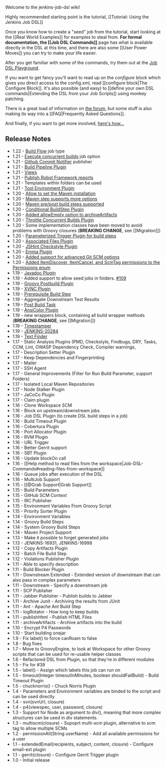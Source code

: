 Welcome to the jenkins-job-dsl wiki!

Highly recommended starting point is the tutorial, [[Tutorial: Using the Jenkins Job DSL]]

Once you know how to create a "seed" job from the tutorial, start looking at the [[Real World Examples]] for examples to steal from.  **For formal documentation, the [[Job DSL Commands]]** page has what is available directly in the DSL at this time, and there are also some [[User Power Moves]] you can try to make your life easier.

After you get familiar with some of the commands, try them out at the [Job DSL Playground](http://job-dsl.herokuapp.com/).

If you want to get fancy you'll want to read up on the _configure_ block which gives you direct access to the config.xml, read [[configure block|The Configure Block]]. It's also possible (and easy) to [[define your own DSL commands|Extending the DSL from your Job Scripts]] using monkey patching.

There is a great load of information on [the forum](https://groups.google.com/forum/#!forum/job-dsl-plugin), but some stuff is also making its way into a [[FAQ|Frequently Asked Questions]].

And finally, if you want to get more involved, [here's how...](https://github.com/jenkinsci/job-dsl-plugin/blob/master/CONTRIBUTING.md)

## Release Notes
* 1.22 - [Build Flow](https://wiki.jenkins-ci.org/display/JENKINS/Build+Flow+Plugin) job type
* 1.21 - [Execute concurrent builds](wiki/Job-reference#wiki-execute-concurrent-builds) job option
* 1.21 - [Github Commit Notifier](wiki/Job-reference#wiki-github-commit-notifier) publisher
* 1.21 - [Build Pipeline Plugin](https://wiki.jenkins-ci.org/display/JENKINS/Build+Pipeline+Plugin)
* 1.21 - [Views](wiki/Job-DSL-Commands#wiki-view)
* 1.21 - [Publish Robot Framework reports](wiki/Job-reference#wiki-robot-framework-reports)
* 1.21 - Templates within folders can be used
* 1.21 - [Tool Environment Plugin](https://wiki.jenkins-ci.org/display/JENKINS/Tool+Environment+Plugin)
* 1.20 - [Allow to set the Maven installation](wiki/Job-reference#maven-installation)
* 1.20 - [Maven step supports more options](wiki/Job-reference#maven-1)
* 1.20 - [Maven pre/post build steps supported](wiki/Job-reference#maven-pre-and-post-build-steps)
* 1.20 - [Conditional BuildStep Plugin](https://wiki.jenkins-ci.org/display/JENKINS/Conditional+BuildStep+Plugin)
* 1.20 - [Added allowEmpty option to archiveArtifacts](wiki/Job-reference#archive-artifacts)
* 1.20 - [Throttle Concurrent Builds Plugin](https://wiki.jenkins-ci.org/display/JENKINS/Throttle+Concurrent+Builds+Plugin)
* 1.20 - Some implementation classes have been moved to avoid problems with Groovy closures (**BREAKING CHANGE**, see [[Migration]])
* 1.20 - [Parameterized Trigger Plugin for build steps](https://wiki.jenkins-ci.org/display/JENKINS/Parameterized+Trigger+Plugin)
* 1.20 - [Associated Files Plugin](https://wiki.jenkins-ci.org/display/JENKINS/Associated+Files+Plugin)
* 1.20 - [JSHint Checkstyle Plugin](https://wiki.jenkins-ci.org/display/JENKINS/JSHint+Checkstyle+Plugin)
* 1.20 - [Emma Plugin](https://wiki.jenkins-ci.org/display/JENKINS/Emma+Plugin)
* 1.20 - [Added support for advanced Git SCM options](wiki/Job-reference#git)
* 1.20 - [Added ItemDiscover, ItemCancel, and ScmTag permissions to the Permissions enum](https://github.com/jenkinsci/job-dsl-plugin/pull/97)
* 1.19 - [Javadoc Plugin](https://wiki.jenkins-ci.org/display/JENKINS/Javadoc+Plugin)
* 1.19 - Added support to allow seed jobs in folders. [#109](https://github.com/jenkinsci/job-dsl-plugin/pull/109)
* 1.19 - [Groovy Postbuild Plugin](https://wiki.jenkins-ci.org/display/JENKINS/Groovy+Postbuild+Plugin)
* 1.19 - [XVNC Plugin](https://wiki.jenkins-ci.org/display/JENKINS/Xvnc+Plugin)
* 1.19 - [Prerequisite Build Step](https://wiki.jenkins-ci.org/display/JENKINS/Prerequisite+build+step+plugin)
* 1.19 - Aggregate Downstream Test Results
* 1.19 - [Post Build Task](https://wiki.jenkins-ci.org/display/JENKINS/Post+build+task)
* 1.19 - [AnsiColor Plugin](https://wiki.jenkins-ci.org/display/JENKINS/AnsiColor+Plugin)
* 1.19 - new wrappers block, containing all build wrapper methods (**BREAKING CHANGE**, see [[Migration]])
* 1.19 - [Timestamper](https://wiki.jenkins-ci.org/display/JENKINS/Timestamper)
* 1.19 - [JENKINS-20284](https://issues.jenkins-ci.org/browse/JENKINS-20284)
* 1.19 - [Text Finder](https://wiki.jenkins-ci.org/display/JENKINS/Text-finder+Plugin)
* 1.17 - Static Analysis Plugins (PMD, Checkstyle, Findbugs, DRY, Tasks, CCM, Lint, OWASP Dependency Check, Compiler warnings, 
* 1.17 - Description Setter Plugin
* 1.17 - Keep Dependencies and Fingerprinting
* 1.17 - Mailer
* 1.17 - SSH Agent
* 1.17 - General Improvements (Filter for Run Build Parameter, support Folders)
* 1.17 - Isolated Local Maven Repositories
* 1.17 - Node Stalker Plugin
* 1.17 - JaCoCo Plugin
* 1.17 - Claim plugin
* 1.16 - Clone Workspace SCM
* 1.16 - Block on upstream/downstream jobs
* 1.16 - Job DSL Plugin (to create DSL build steps in a job)
* 1.16 - Build Timeout Plugin
* 1.16 - Cobertura Plugin
* 1.16 - Port Allocator Plugin
* 1.16 - RVM Plugin
* 1.16 - URL Trigger
* 1.16 - Better Gerrit support
* 1.16 - SBT Plugin
* 1.16 - Update blockOn call
* 1.16 - [[Help method to read files from the workspace|Job-DSL-Commands#reading-files-from-workspace]]
* 1.16 - Queue jobs after execution of the DSL
* 1.16 - MultiJob Support
* 1.15 - [[@Grab Support|Grab Support]]
* 1.15 - Build Parameters
* 1.15 - GitHub SCM Context
* 1.15 - IRC Publisher
* 1.15 - Environment Variables From Groovy Script
* 1.15 - Priority Sorter Plugin
* 1.14 - Environment Variables
* 1.14 - Groovy Build Steps
* 1.14 - System Groovy Build Steps
* 1.14 - Maven Project Support
* 1.13 - Make it possible to forget generated jobs
* 1.13 - JENKINS-16931, JENKINS-16998
* 1.12 - Copy Artifacts Plugin
* 1.12 - Batch File Build Step
* 1.12 - Violations Publisher Plugin
* 1.11 - Able to specify description
* 1.11 - Build Blocker Plugin
* 1.11 - Downstream Extended - Extended version of downstream that can also pass in complex parameters
* 1.11 - Downstream - Specify a downstream job
* 1.11 - SCP Publisher
* 1.11 - Jabber Publisher - Publish builds to Jabber
* 1.11 - Archive Junit - Archiving the results from JUnit
* 1.11 - Ant - Apache Ant Build Step
* 1.11 - logRotator - How long to keep builds
* 1.11 - publishHtml - Publish HTML Files
* 1.11 - archiveArtifacts - Archive artifacts into the build
* 1.10 - Encrypt P4 Passwords
* 1.10 - Start building onejar
* 1.9 - Fix label() to force canRoam to false
* 1.8 - Bug fixes
* 1.7 - Move to GroovyEngine, to look at Workspace for other Groovy scripts that can be used for re-usable helper classes
* 1.6 - Refactored DSL from Plugin, so that they're in different modules
* 1.5 - Fix for #39
* 1.5 - label() - Assign which labels this job can run on
* 1.5 - timeout(Integer timeoutInMinutes, boolean shouldFailBuild) - Build Timeout Plugin
* 1.5 - chucknorris() - Chuck Norris Plugin
* 1.4 - Parameters and Environment variables are binded to the script and can be used directly
* 1.4 - svn(svnUrl, closure)
* 1.4 - p4(viewspec, user, password, closure)
* 1.3 - Support for Node as argument to div(), meaning that more complex structures can be used in div statements.
* 1.3 - multiscm(closure) - Supoprt multi-scm plugin, alternative to scm tag to allow multiple SCMs
* 1.2 - permissionAll(String userName) - Add all available permissions for a user
* 1.1 - extendedEmail(recipients, subject, content, closure) - Configure email-ext plugin
* 1.1 - gerrit(closure) - Configure Gerrit Trigger plugin
* 1.0 - Initial release
